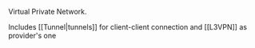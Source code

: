 Virtual Private Network. 

Includes [[Tunnel|tunnels]] for client-client connection and [[L3VPN]] as provider's one